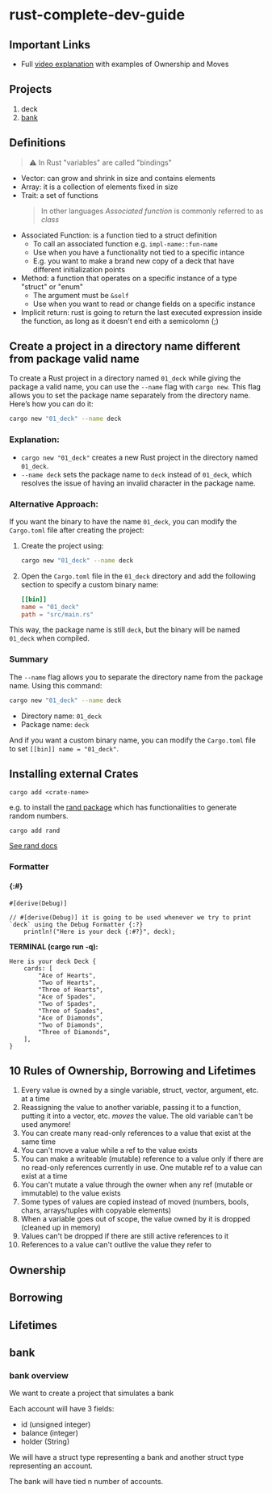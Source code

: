 # rust-complete-dev-guide

## Important Links

- Full [video explanation](https://www.udemy.com/course/rust-the-complete-developers-guide/learn/lecture/44784613) with examples of Ownership and Moves

## Projects

1. deck
2. [bank](#bank)

## Definitions

> ⚠️ In Rust "variables" are called "bindings"

- Vector: can grow and shrink in size and contains elements
- Array: it is a collection of elements fixed in size
- Trait: a set of functions
  > In other languages _Associated function_ is commonly referred to as _class_
- Associated Function: is a function tied to a struct definition
  - To call an associated function e.g. `impl-name::fun-name`
  - Use when you have a functionality not tied to a specific intance
  - E.g. you want to make a brand new copy of a deck that have different initialization points
- Method: a function that operates on a specific instance of a type "struct" or "enum"
  - The argument must be `&self`
  - Use when you want to read or change fields on a specific instance
- Implicit return: rust is going to return the last executed expression inside the function, as long as it doesn't end eith a semicolomn (;)

## Create a project in a directory name different from package valid name

To create a Rust project in a directory named `01_deck` while giving the package a valid name, you can use the `--name` flag with `cargo new`. This flag allows you to set the package name separately from the directory name. Here’s how you can do it:

```bash
cargo new "01_deck" --name deck
```

### Explanation:

- `cargo new "01_deck"` creates a new Rust project in the directory named `01_deck`.
- `--name deck` sets the package name to `deck` instead of `01_deck`, which resolves the issue of having an invalid character in the package name.

### Alternative Approach:

If you want the binary to have the name `01_deck`, you can modify the `Cargo.toml` file after creating the project:

1. Create the project using:

   ```bash
   cargo new "01_deck" --name deck
   ```

2. Open the `Cargo.toml` file in the `01_deck` directory and add the following section to specify a custom binary name:

   ```toml
   [[bin]]
   name = "01_deck"
   path = "src/main.rs"
   ```

This way, the package name is still `deck`, but the binary will be named `01_deck` when compiled.

### Summary

The `--name` flag allows you to separate the directory name from the package name. Using this command:

```bash
cargo new "01_deck" --name deck
```

- Directory name: `01_deck`
- Package name: `deck`

And if you want a custom binary name, you can modify the `Cargo.toml` file to set `[[bin]] name = "01_deck"`.

## Installing external Crates

```
cargo add <crate-name>
```

e.g. to install the [rand package](https://crates.io/crates/rand) which has functionalities to generate random numbers.

```
cargo add rand
```

[See rand docs](https://docs.rs/rand/0.8.5/rand/)

### Formatter

#### {:#}

```
#[derive(Debug)]

// #[derive(Debug)] it is going to be used whenever we try to print `deck` using the Debug Formatter {:?}
    println!("Here is your deck {:#?}", deck);
```

**TERMINAL (cargo run -q):**

```
Here is your deck Deck {
    cards: [
        "Ace of Hearts",
        "Two of Hearts",
        "Three of Hearts",
        "Ace of Spades",
        "Two of Spades",
        "Three of Spades",
        "Ace of Diamonds",
        "Two of Diamonds",
        "Three of Diamonds",
    ],
}
```

## 10 Rules of Ownership, Borrowing and Lifetimes

1. Every value is owned by a single variable, struct, vector, argument, etc. at a time
2. Reassigning the value to another variable, passing it to a function, putting it into a vector, etc. _moves_ the value. The old variable can't be used anymore!
3. You can create many read-only references to a value that exist at the same time
4. You can't move a value while a ref to the value exists
5. You can make a writeable (mutable) reference to a value only if there are no read-only references currently in use. One mutable ref to a value can exist at a time
6. You can't mutate a value through the owner when any ref (mutable or immutable) to the value exists
7. Some types of values are copied instead of moved (numbers, bools, chars, arrays/tuples with copyable elements)
8. When a variable goes out of scope, the value owned by it is dropped (cleaned up in memory)
9. Values can't be dropped if there are still active references to it
10. References to a value can't outlive the value they refer to

## Ownership

## Borrowing

## Lifetimes

## bank

### bank overview

We want to create a project that simulates a bank

Each account will have 3 fields:

- id (unsigned integer)
- balance (integer)
- holder (String)

We will have a struct type representing a bank and another struct type representing an account.

The bank will have tied n number of accounts.
